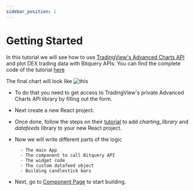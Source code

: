 ```yaml
---
sidebar_position: 1
---
```


# Getting Started

In this tutorial we will see how to use [TradingView's Advanced Charts API](https://in.tradingview.com/advanced-charts/) and plot DEX trading data with Bitquery APIs. You can find the complete code of the tutorial [here](https://github.com/bitquery/advanced-charts-TV-example)

The final chart will look like ![this](/img/ApplicationExamples/advanced-charts.png)

- To do that you need to get access to TradingView's private Advanced Charts API library by filling out the form.
- Next create a new React project.
- Once done, follow the steps on their [tutorial](https://www.tradingview.com/charting-library-docs/latest/tutorials/First-Run-Tutorial) to add  *charting_library* and *datafeeds* library to your new React project.

- Now we will write different parts of the logic

        - The main App
        - The component to call Bitquery API
        - The widget code
        - The custom datafeed object
        - Building candlestick bars


- Next, go to [Component Page](https://docs.bitquery.io/docs/usecases/tradingview-advanced-charts/component/) to start building.


